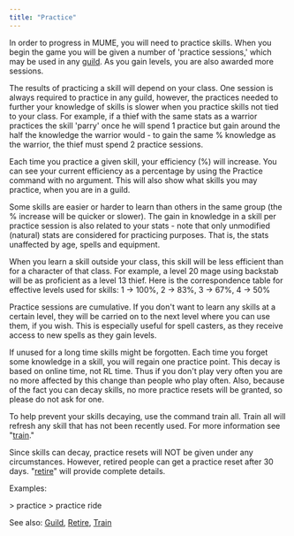 ```yaml
---
title: "Practice"
---
```


In order to progress in MUME, you will need to practice skills. When you
begin the game you will be given a number of 'practice sessions,' which
may be used in any [guild](guild "wikilink"). As you gain levels, you
are also awarded more sessions.

The results of practicing a skill will depend on your class. One session
is always required to practice in any guild, however, the practices
needed to further your knowledge of skills is slower when you practice
skills not tied to your class. For example, if a thief with the same
stats as a warrior practices the skill 'parry' once he will spend 1
practice but gain around the half the knowledge the warrior would - to
gain the same % knowledge as the warrior, the thief must spend 2
practice sessions.

Each time you practice a given skill, your efficiency (%) will increase.
You can see your current efficiency as a percentage by using the
Practice command with no argument. This will also show what skills you
may practice, when you are in a guild.

Some skills are easier or harder to learn than others in the same group
(the % increase will be quicker or slower). The gain in knowledge in a
skill per practice session is also related to your stats - note that
only unmodified (natural) stats are considered for practicing purposes.
That is, the stats unaffected by age, spells and equipment.

When you learn a skill outside your class, this skill will be less
efficient than for a character of that class. For example, a level 20
mage using backstab will be as proficient as a level 13 thief. Here is
the correspondence table for effective levels used for skills: 1 -\>
100%, 2 -\> 83%, 3 -\> 67%, 4 -\> 50%

Practice sessions are cumulative. If you don't want to learn any skills
at a certain level, they will be carried on to the next level where you
can use them, if you wish. This is especially useful for spell casters,
as they receive access to new spells as they gain levels.

If unused for a long time skills might be forgotten. Each time you
forget some knowledge in a skill, you will regain one practice point.
This decay is based on online time, not RL time. Thus if you don't play
very often you are no more affected by this change than people who play
often. Also, because of the fact you can decay skills, no more practice
resets will be granted, so please do not ask for one.

To help prevent your skills decaying, use the command train all. Train
all will refresh any skill that has not been recently used. For more
information see "[train](train "wikilink")."

Since skills can decay, practice resets will NOT be given under any
circumstances. However, retired people can get a practice reset after 30
days. "[retire](retire "wikilink")" will provide complete details.

Examples:

\> practice \> practice ride

See also: [Guild](Guild "wikilink"), [Retire](Retire "wikilink"),
[Train](Train "wikilink")